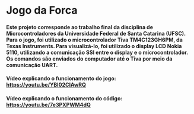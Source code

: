 # Jogo da Forca

#### Este projeto corresponde ao trabalho final da disciplina de Microcontroladores da Universidade Federal de Santa Catarina (UFSC). Para o jogo, foi utilizado o microcontrolador Tiva TM4C123GH6PM, da Texas Instruments. Para visualizá-lo, foi utilizado o display LCD Nokia 5110, utilizando a comunicação SSI entre o display e o microcontrolador. Os comandos são enviados do computador até o Tiva por meio da comunicação UART.

#### Vídeo explicando o funcionamento do jogo: https://youtu.be/YBI02ClAwRQ 

#### Vídeo explicando o funcionamento do código: https://youtu.be/7e3PXPWM4dQ
